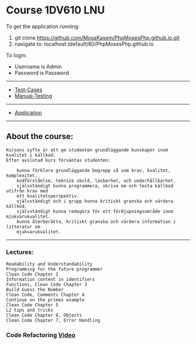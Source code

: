 # Course 1DV610 LNU

To get the application running:
1. git clone https://github.com/MosaKasem/PhpMosesPhp.github.io.git
2. navigate to: localhost:(default)80/PhpMosesPhp.github.io

To login:
* Username is Admin
* Password is Password

***

* [Test-Cases](https://github.com/MosaKasem/PhpMosesPhp.github.io/wiki/TestCases)
* [Manual-Testing](https://github.com/MosaKasem/PhpMosesPhp.github.io/wiki/Manual-testing)

*** 

* [Application](http://167.99.47.160)

--- 

## About the course:

```
Kursens syfte är att ge studenten grundläggande kunskaper inom kvalitet i källkod.
Efter avslutad kurs förväntas studenten:

    kunna förklara grundläggande begrepp så som krav, kvalitet, komplexitet, 
    kodförståelse, teknisk skuld, läsbarhet, och underhållbarhet.
    självständigt kunna programmera, skriva om och testa källkod utifrån krav med 
    ett kvalitetsperspektiv.
    självständigt och i grupp kunna kritiskt granska och värdera källkod.
    självständigt kunna redogöra för ett fördjupningsområde inom mjukvarukvalitet.
    kunna återberätta, kritiskt granska och värdera information i litteratur om 
    mjukvarukvalitet.
```

---

### Lectures: 
    Readability and Understandability
    Programming for the future programmer
    Clean Code Chapter 2
    Information content in identifiers    
    Functions, Clean Code Chapter 3
    Build Guess the Number
    Clean Code, Comments Chapter 4
    Continue on the primes example
    Clean Code Chapter 5
    L2 tips and tricks
    Clean Code Chapter 6, Objects
    Clean Code Chapter 7, Error Handling

### Code Refactoring [Video](https://www.youtube.com/watch?v=D4auWwMsEnY&index=2&t=3s)
